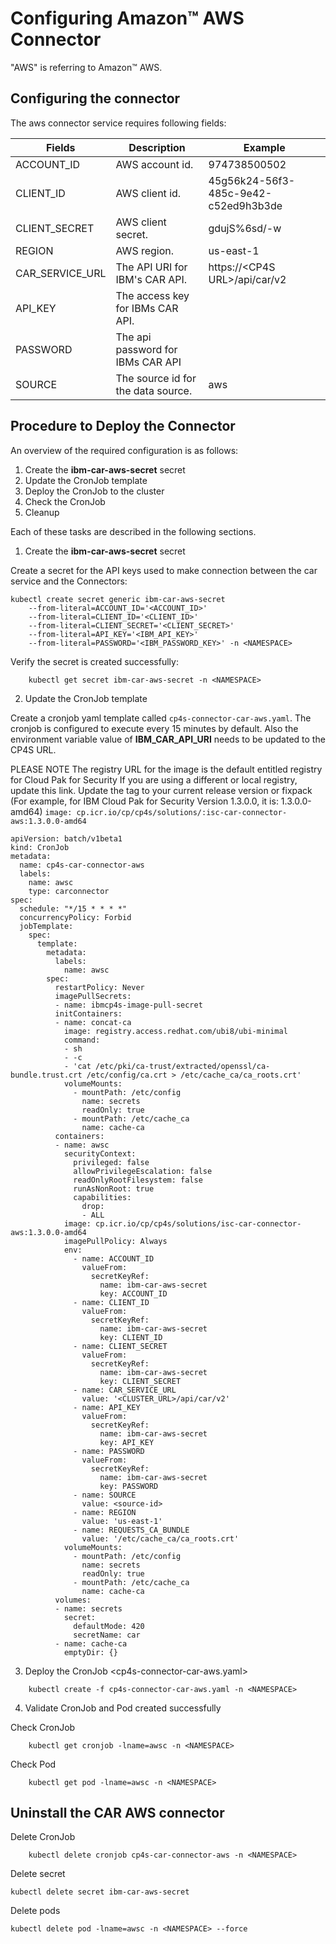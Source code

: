 # Configuring Amazon&trade; AWS  Connector
"AWS" is referring to Amazon&trade; AWS.

## Configuring the connector
The aws connector service requires following fields: 

| Fields          | Description                          | Example                                    |
|-----------------|--------------------------------------|--------------------------------------------|
| ACCOUNT_ID      | AWS account id.                      | 974738500502                               |
| CLIENT_ID       | AWS client id.                       | 45g56k24-56f3-485c-9e42-c52ed9h3b3de       |
| CLIENT_SECRET   | AWS client secret.                   | gdujS%6sd/-w                               |
| REGION          | AWS region.                          | us-east-1                                  |
| CAR_SERVICE_URL | The API URI for IBM's CAR API.       | https://\<CP4S URL\>/api/car/v2            |
| API_KEY         | The access key for IBMs CAR API.     |                                            |
| PASSWORD        | The api password for IBMs CAR API    |                                            |
| SOURCE          | The source id for the data source.   | aws                                        |

## Procedure to Deploy the Connector

An overview of the required configuration is as follows:
1. Create the **ibm-car-aws-secret** secret
2. Update the CronJob template
3. Deploy the CronJob to the cluster
4. Check the CronJob
5. Cleanup

Each of these tasks are described in the following sections.

1. Create the **ibm-car-aws-secret** secret

Create a secret for the API keys used to make connection between the car service and the Connectors:
```
kubectl create secret generic ibm-car-aws-secret  
    --from-literal=ACCOUNT_ID='<ACCOUNT_ID>' 
    --from-literal=CLIENT_ID='<CLIENT_ID>' 
    --from-literal=CLIENT_SECRET='<CLIENT_SECRET>'
    --from-literal=API_KEY='<IBM_API_KEY>' 
    --from-literal=PASSWORD='<IBM_PASSWORD_KEY>' -n <NAMESPACE>
```
Verify the secret is created successfully:
```
    kubectl get secret ibm-car-aws-secret -n <NAMESPACE>
```
2. Update the CronJob template

Create a cronjob yaml template called `cp4s-connector-car-aws.yaml`.
The cronjob is configured to execute every 15 minutes by default. Also the environment variable value of **IBM_CAR_API_URI** needs to be updated to the CP4S URL. 

PLEASE NOTE
The registry URL for the image is the default entitled registry for Cloud Pak for Security
If you are using a different or local registry, update this link.
Update the tag to your current release version or fixpack
(For example, for IBM Cloud Pak for Security Version 1.3.0.0, it is: 1.3.0.0-amd64)
`image: cp.icr.io/cp/cp4s/solutions/:isc-car-connector-aws:1.3.0.0-amd64`

```
apiVersion: batch/v1beta1
kind: CronJob
metadata:
  name: cp4s-car-connector-aws
  labels:
    name: awsc
    type: carconnector
spec:
  schedule: "*/15 * * * *"
  concurrencyPolicy: Forbid
  jobTemplate:
    spec:
      template:
        metadata:
          labels:
            name: awsc
        spec:
          restartPolicy: Never
          imagePullSecrets:
          - name: ibmcp4s-image-pull-secret
          initContainers:
          - name: concat-ca
            image: registry.access.redhat.com/ubi8/ubi-minimal
            command: 
            - sh
            - -c
            - 'cat /etc/pki/ca-trust/extracted/openssl/ca-bundle.trust.crt /etc/config/ca.crt > /etc/cache_ca/ca_roots.crt'
            volumeMounts:
              - mountPath: /etc/config
                name: secrets
                readOnly: true
              - mountPath: /etc/cache_ca
                name: cache-ca
          containers:
          - name: awsc
            securityContext:
              privileged: false
              allowPrivilegeEscalation: false
              readOnlyRootFilesystem: false
              runAsNonRoot: true
              capabilities:
                drop:
                - ALL
            image: cp.icr.io/cp/cp4s/solutions/isc-car-connector-aws:1.3.0.0-amd64
            imagePullPolicy: Always
            env:
              - name: ACCOUNT_ID
                valueFrom:
                  secretKeyRef:
                    name: ibm-car-aws-secret
                    key: ACCOUNT_ID
              - name: CLIENT_ID
                valueFrom:
                  secretKeyRef:
                    name: ibm-car-aws-secret
                    key: CLIENT_ID
              - name: CLIENT_SECRET
                valueFrom:
                  secretKeyRef:
                    name: ibm-car-aws-secret
                    key: CLIENT_SECRET
              - name: CAR_SERVICE_URL
                value: '<CLUSTER_URL>/api/car/v2'
              - name: API_KEY
                valueFrom:
                  secretKeyRef:
                    name: ibm-car-aws-secret
                    key: API_KEY
              - name: PASSWORD
                valueFrom:
                  secretKeyRef:
                    name: ibm-car-aws-secret
                    key: PASSWORD
              - name: SOURCE
                value: <source-id>
              - name: REGION
                value: 'us-east-1'
              - name: REQUESTS_CA_BUNDLE
                value: '/etc/cache_ca/ca_roots.crt'
            volumeMounts:
              - mountPath: /etc/config
                name: secrets
                readOnly: true
              - mountPath: /etc/cache_ca
                name: cache-ca
          volumes:
          - name: secrets
            secret:
              defaultMode: 420
              secretName: car
          - name: cache-ca
            emptyDir: {}
```
3. Deploy the CronJob <cp4s-connector-car-aws.yaml>
```
    kubectl create -f cp4s-connector-car-aws.yaml -n <NAMESPACE>
```
4. Validate CronJob and Pod created  successfully

Check CronJob
```
    kubectl get cronjob -lname=awsc -n <NAMESPACE>
```
Check Pod
```
    kubectl get pod -lname=awsc -n <NAMESPACE>
```
## Uninstall the CAR AWS connector
Delete CronJob
```
    kubectl delete cronjob cp4s-car-connector-aws -n <NAMESPACE>
```
Delete secret
```
kubectl delete secret ibm-car-aws-secret
```
Delete pods
```
kubectl delete pod -lname=awsc -n <NAMESPACE> --force
```
